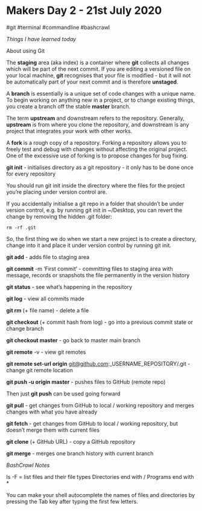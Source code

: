 # Makers Day 2 - 21st July 2020
#git	#terminal
#commandline #bashcrawl 

_Things I have learned today_

About using Git

The **staging** area (aka index) is a container where **git** collects all changes which will be part of the next commit. If you are editing a versioned file on your local machine, **git** recognises that your file is modified - but it will not be automatically part of your next commit and is therefore **unstaged**.

A **branch** is essentially is a unique set of code changes with a unique name. To begin working on anything new in a project, or to change existing things, you create a branch off the stable **master** branch. 

The term **upstream** and downstream refers to the repository. Generally, **upstream** is from where you clone the repository, and downstream is any project that integrates your work with other works.

A **fork** is a rough copy of a repository. Forking a repository allows you to freely test and debug with changes without affecting the original project. One of the excessive use of forking is to propose changes for bug fixing. 

**git init** - initialises directory as a git repository - it only has to be done once for every repository

You should run git init inside the directory where the files for the project you’re placing under version control are.

If you accidentally initialise a git repo in a folder that shouldn’t be under version control, e.g. by running git init in ~/Desktop, you can revert the change by removing the hidden .git folder:

``` 
rm -rf .git
```

So, the first thing we do when we start a new project is to create a directory, change into it and place it under version control by running git init.

**git add** - adds file to staging area

**git commit** -m ‘First commit’ - committing files to staging area with message, records or snapshots the file permanently in the version history

**git status** - see what’s happening in the repository

**git log** - view all commits made

**git rm** (+ file name) - delete a file

**git checkout**  (+ commit hash from log) - go into a previous commit state or change branch

**git checkout master** - go back to master main branch

**git remote** -v - view git remotes

**git remote set-url origin** git@github.com:_USERNAME_REPOSITORY/.git - change git remote location

**git push -u origin master** - pushes files to GitHub (remote repo)

Then just **git push** can be used going forward

**git pull** - get changes from GitHub to local / working repository and merges changes with what you have already

**git fetch** - get changes from GitHub to local / working repository, but doesn’t merge them with current files

**git clone** (+ GitHub URL) -  copy a GitHub repository

**git merge** - merges one branch history with current branch

_BashCrawl Notes_

ls -F = list files and their file types
Directories end with /
Programs end with *

You can make your shell autocomplete the names of files and
directories by pressing the Tab key after typing the first
few letters.









